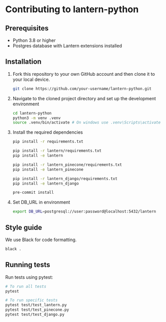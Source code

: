 # Contributing to lantern-python

## Prerequisites

* Python 3.8 or higher
* Postgres database with Lantern extensions installed

## Installation

1. Fork this repository to your own GitHub account and then clone it to your local device.

    ```bash
    git clone https://github.com/your-username/lantern-python.git
    ```

2. Navigate to the cloned project directory and set up the development environment

    ```bash
    cd lantern-python
    python3 -m venv .venv
    source .venv/bin/activate # On windows use .venv\Scripts\activate
    ```

3. Install the required dependencies

    ```bash
    pip install -r requirements.txt

    pip install -r lantern/requirements.txt
    pip install -e lantern

    pip install -r lantern_pinecone/requirements.txt
    pip install -e lantern_pinecone

    pip install -r lantern_django/requirements.txt
    pip install -e lantern_django

    pre-commit install
    ```

4. Set DB_URL in environment

    ```bash
    export DB_URL=postgresql://user:password@localhost:5432/lantern
    ```

## Style guide

We use Black for code formatting.

```bash
black .
```

## Running tests

Run tests using pytest:

```bash
# To run all tests
pytest

# To run specific tests
pytest test/test_lantern.py
pytest test/test_pinecone.py
pytest test/test_django.py
```
